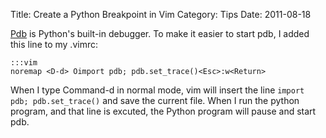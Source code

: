 Title: Create a Python Breakpoint in Vim
Category: Tips
Date: 2011-08-18

[Pdb](http://docs.python.org/2/library/pdb.html) is Python's built-in debugger.
To make it easier to start pdb, I added this line to my .vimrc:

    :::vim
    noremap <D-d> Oimport pdb; pdb.set_trace()<Esc>:w<Return>

When I type Command-d in normal mode, vim will insert the line
`import pdb; pdb.set_trace()` and save the current file. When I run the python
program, and that line is excuted, the Python program will pause and start pdb.


